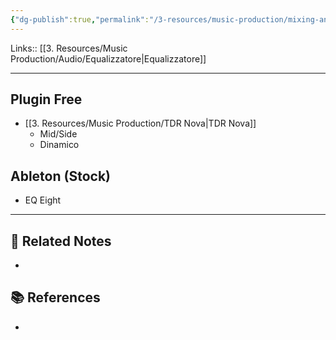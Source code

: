 ```yaml
---
{"dg-publish":true,"permalink":"/3-resources/music-production/mixing-and-mastering/plugin-eq/","tags":["type/note"]}
---
```


Links:: [[3. Resources/Music Production/Audio/Equalizzatore\|Equalizzatore]]

---

## Plugin Free

- [[3. Resources/Music Production/TDR Nova\|TDR Nova]]
	- Mid/Side
	- Dinamico


## Ableton (Stock)

- EQ Eight






---

## 🔗 Related Notes

- 

## 📚 References

- 